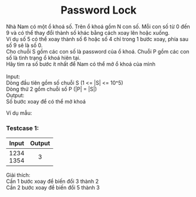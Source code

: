 <div align="center">

# Password Lock

</div>

Nhà Nam có một ổ khoá số. Trên ổ khoá gồm N con số. Mỗi con số từ 0 đến 9 và có thể thay đổi thành số khác bằng cách xoay lên hoặc xuống.<br>
Ví dụ số 5 có thể xoay thành số 6 hoặc số 4 chỉ trong 1 bước xoay, phía sau số 9 sẽ là số 0.<br>
Cho chuỗi S gồm các con số là password của ổ khoá. Chuỗi P gồm các con số là tình trạng ổ khoá hiên tại.<br>
Hãy tim ra số bước ít nhất để Nam có thể mở ổ khoá của mình<br>
<br>
Input:<br>
    Dòng đầu tiên gồm số chuỗi S (1 <= |S| <= 10^5)<br>
    Dòng thứ 2 gồm chuỗi số P (|P| = |S|)<br>
Output:<br>
    Số bước xoay để có thể mở khoá<br>

Ví dụ mẫu:<br>

### Testcase 1:
|Input| Output|
|-----|:-----:|
|1234<br>1354 | 3|

Giải thích:<br>
Cần 1 bước xoay để biến đổi 3 thành 2<br>
Cần 2 bước xoay để biến đổi  5 thành 3<br>